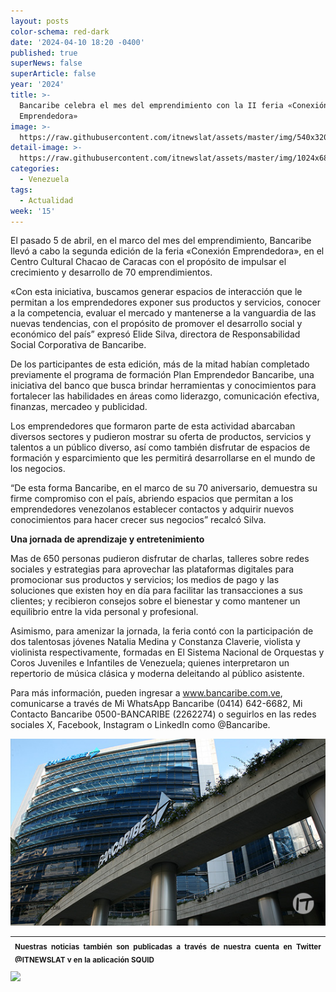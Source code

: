 ```yaml
---
layout: posts
color-schema: red-dark
date: '2024-04-10 18:20 -0400'
published: true
superNews: false
superArticle: false
year: '2024'
title: >-
  Bancaribe celebra el mes del emprendimiento con la II feria «Conexión
  Emprendedora»
image: >-
  https://raw.githubusercontent.com/itnewslat/assets/master/img/540x320/Bancaribe-p.jpg
detail-image: >-
  https://raw.githubusercontent.com/itnewslat/assets/master/img/1024x680/Bancaribe-g.jpg
categories:
  - Venezuela
tags:
  - Actualidad
week: '15'
---
```

El pasado 5 de abril, en el marco del mes del emprendimiento, Bancaribe llevó a cabo la segunda edición de la feria «Conexión Emprendedora», en el Centro Cultural Chacao de Caracas con el propósito de impulsar el crecimiento y desarrollo de 70 emprendimientos.

«Con esta iniciativa, buscamos generar espacios de interacción que le permitan a los emprendedores exponer sus productos y servicios, conocer a la competencia, evaluar el mercado y mantenerse a la vanguardia de las nuevas tendencias, con el propósito de promover el desarrollo social y económico del país” expresó Elide Silva, directora de Responsabilidad Social Corporativa de Bancaribe.

De los participantes de esta edición, más de la mitad habían completado previamente el programa de formación Plan Emprendedor Bancaribe, una iniciativa del banco que busca brindar herramientas y conocimientos para fortalecer las habilidades en áreas como liderazgo, comunicación efectiva, finanzas, mercadeo y publicidad.

Los emprendedores que formaron parte de esta actividad abarcaban diversos sectores y pudieron mostrar su oferta de productos, servicios y talentos a un público diverso, así como también disfrutar de espacios de formación y esparcimiento que les permitirá desarrollarse en el mundo de los negocios.

“De esta forma Bancaribe, en el marco de su 70 aniversario, demuestra su firme compromiso con el país, abriendo espacios que permitan a los emprendedores venezolanos establecer contactos y adquirir nuevos conocimientos para hacer crecer sus negocios” recalcó Silva.

**Una jornada de aprendizaje y entretenimiento**

Mas de 650 personas pudieron disfrutar de charlas, talleres sobre redes sociales y estrategias para aprovechar las plataformas digitales para promocionar sus productos y servicios; los medios de pago y las soluciones que existen hoy en día para facilitar las transacciones a sus clientes; y recibieron consejos sobre el bienestar y como mantener un equilibrio entre la vida personal y profesional.

Asimismo, para amenizar la jornada, la feria contó con la participación de dos talentosas jóvenes Natalia Medina y Constanza Claverie, violista y violinista respectivamente, formadas en El Sistema Nacional de Orquestas y Coros Juveniles e Infantiles de Venezuela; quienes interpretaron un repertorio de música clásica y moderna deleitando al público asistente.

Para más información, pueden ingresar a www.bancaribe.com.ve, comunicarse a través de Mi WhatsApp Bancaribe (0414) 642-6682, Mi Contacto Bancaribe 0500-BANCARIBE (2262274) o seguirlos en las redes sociales X, Facebook, Instagram o LinkedIn como @Bancaribe.

![](https://raw.githubusercontent.com/itnewslat/assets/master/img/540x320/Bancaribe-p.jpg)

<table style="height: 42px;" width="569">
<tbody>
<tr>
<td style="text-align: justify;"><sub><strong>Nuestras noticias también son publicadas a través de nuestra cuenta en Twitter <a href="https://twitter.com/itnewslat?lang=es">@ITNEWSLAT</a> y en la aplicación <a href="https://squidapp.co/en/">SQUID</a></strong></sub></td>
</tr>
</tbody>
</table>

<img src="https://tracker.metricool.com/c3po.jpg?hash=56f88a41e39ab42c063cc51676587a04"/>